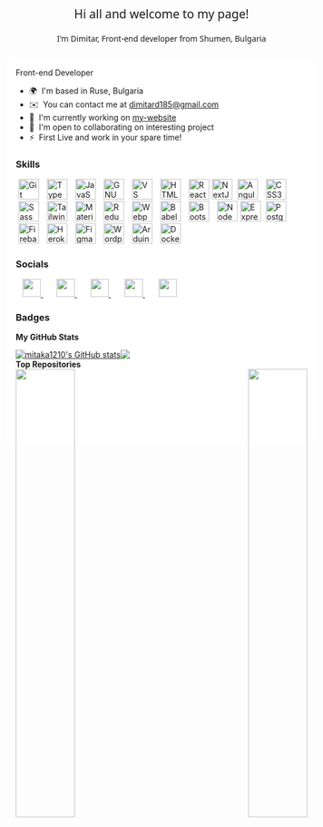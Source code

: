 <div align="center" style='margin: 3em;'>
    <h2 style='font-family: "Akaya Telivigala", system-ui;
  font-weight: 400;
  font-style: normal;'>Hi all and welcome to my page!</h2>
    <h4 style='  font-family: "Akaya Telivigala", system-ui;
  font-weight: 400;
  font-style: normal;'>I'm Dimitar, Front-end developer from  Shumen, Bulgaria</h4>

</div>


<div style='background: white; border-radius: 16px; margin: -20px; padding: 15px; position: relative; top: 5px'>
Front-end Developer

* 🌍  I'm based in Ruse, Bulgaria
* ✉️  You can contact me at [dimitard185@gmail.com](mailto:dimitard185@gmail.com)
* 🚀  I'm currently working on [my-website](https://mitaka-website.vercel.app)
* 🤝  I'm open to collaborating on interesting project
* ⚡  First Live and work in your spare time!

<!-- <a href="https://www.github.com/mitaka1210" target="_blank" rel="noreferrer"><img
src="https://img.shields.io/github/followers/mitaka1210?logo=github&style=for-the-badge&color=0891b2&labelColor=1c1917" /></a>
<a href="https://www.x.com/dimitar1201" target="_blank" rel="noreferrer"><img
src="https://img.shields.io/twitter/follow/dimitar1201?logo=twitter&style=for-the-badge&color=0891b2&labelColor=1c1917"/></a> -->

### Skills


<p align="left">
<a style='margin:5px' href="https://git-scm.com/" target="_blank" rel="noreferrer"><img src="https://raw.githubusercontent.com/danielcranney/readme-generator/main/public/icons/skills/git-colored.svg" width="36" height="36" alt="Git" /></a>
<a style='margin:5px' href="https://www.typescriptlang.org/" target="_blank" rel="noreferrer"><img src="https://raw.githubusercontent.com/danielcranney/readme-generator/main/public/icons/skills/typescript-colored.svg" width="36" height="36" alt="TypeScript" /></a>
<a style='margin:5px' href="https://developer.mozilla.org/en-US/docs/Web/JavaScript" target="_blank" rel="noreferrer"><img src="https://raw.githubusercontent.com/danielcranney/readme-generator/main/public/icons/skills/javascript-colored.svg" width="36" height="36" alt="JavaScript" /></a>
<a style='margin:5px' href="https://www.gnu.org/software/bash/" target="_blank" rel="noreferrer"><img src="https://raw.githubusercontent.com/danielcranney/readme-generator/main/public/icons/skills/gnubash.svg" width="36" height="36" alt="GNU Bash" /></a>
<a style='margin:5px' href="https://code.visualstudio.com/" target="_blank" rel="noreferrer"><img src="https://raw.githubusercontent.com/danielcranney/readme-generator/main/public/icons/skills/visualstudiocode.svg" width="36" height="36" alt="VS Code" /></a>
<a style='margin:5px' href="https://developer.mozilla.org/en-US/docs/Glossary/HTML5" target="_blank" rel="noreferrer"><img src="https://raw.githubusercontent.com/danielcranney/readme-generator/main/public/icons/skills/html5-colored.svg" width="36" height="36" alt="HTML5" /></a>
<a style='margin:5px' href="https://reactjs.org/" target="_blank" rel="noreferrer"><img src="https://raw.githubusercontent.com/danielcranney/readme-generator/main/public/icons/skills/react-colored.svg" width="36" height="36" alt="React" /></a><a href="https://nextjs.org/docs" target="_blank" rel="noreferrer"><img src="https://raw.githubusercontent.com/danielcranney/readme-generator/main/public/icons/skills/nextjs-colored.svg" width="36" height="36" alt="NextJs" /></a>
<a style='margin:5px' href="https://angular.io/" target="_blank" rel="noreferrer"><img src="https://raw.githubusercontent.com/danielcranney/readme-generator/main/public/icons/skills/angularjs-colored.svg" width="36" height="36" alt="Angular" /></a>
<a style='margin:5px' href="https://www.w3.org/TR/CSS/#css" target="_blank" rel="noreferrer"><img src="https://raw.githubusercontent.com/danielcranney/readme-generator/main/public/icons/skills/css3-colored.svg" width="36" height="36" alt="CSS3" /></a>
<a style='margin:5px' href="https://sass-lang.com/" target="_blank" rel="noreferrer"><img src="https://raw.githubusercontent.com/danielcranney/readme-generator/main/public/icons/skills/sass-colored.svg" width="36" height="36" alt="Sass" /></a>
<a style='margin:5px' href="https://tailwindcss.com/" target="_blank" rel="noreferrer"><img src="https://raw.githubusercontent.com/danielcranney/readme-generator/main/public/icons/skills/tailwindcss-colored.svg" width="36" height="36" alt="TailwindCSS" /></a>
<a style='margin:5px' href="https://mui.com/" target="_blank" rel="noreferrer"><img src="https://raw.githubusercontent.com/danielcranney/readme-generator/main/public/icons/skills/materialui-colored.svg" width="36" height="36" alt="Material UI" /></a>
<a style='margin:5px' href="https://redux.js.org/" target="_blank" rel="noreferrer"><img src="https://raw.githubusercontent.com/danielcranney/readme-generator/main/public/icons/skills/redux-colored.svg" width="36" height="36" alt="Redux" /></a>
<a style='margin:5px' href="https://webpack.js.org/" target="_blank" rel="noreferrer"><img src="https://raw.githubusercontent.com/danielcranney/readme-generator/main/public/icons/skills/webpack-colored.svg" width="36" height="36" alt="Webpack" /></a>
<a style='margin:5px' href="https://babeljs.io/" target="_blank" rel="noreferrer"><img src="https://raw.githubusercontent.com/danielcranney/readme-generator/main/public/icons/skills/babel-colored.svg" width="36" height="36" alt="Babel" /></a>
<a style='margin:5px' href="https://getbootstrap.com/" target="_blank" rel="noreferrer"><img src="https://raw.githubusercontent.com/danielcranney/readme-generator/main/public/icons/skills/bootstrap-colored.svg" width="36" height="36" alt="Bootstrap" /></a>
<a style='margin:5px' href="https://nodejs.org/en/" target="_blank" rel="noreferrer"><img src="https://raw.githubusercontent.com/danielcranney/readme-generator/main/public/icons/skills/nodejs-colored.svg" width="36" height="36" alt="NodeJS" /></a><a href="https://expressjs.com/" target="_blank" rel="noreferrer"><img src="https://raw.githubusercontent.com/danielcranney/readme-generator/main/public/icons/skills/express-colored.svg" width="36" height="36" alt="Express" /></a>
<a style='margin:5px' href="https://www.postgresql.org/" target="_blank" rel="noreferrer"><img src="https://raw.githubusercontent.com/danielcranney/readme-generator/main/public/icons/skills/postgresql-colored.svg" width="36" height="36" alt="PostgreSQL" /></a>
<a style='margin:5px' href="https://firebase.google.com/" target="_blank" rel="noreferrer"><img src="https://raw.githubusercontent.com/danielcranney/readme-generator/main/public/icons/skills/firebase-colored.svg" width="36" height="36" alt="Firebase" /></a>
<a style='margin:5px' href="https://www.heroku.com/" target="_blank" rel="noreferrer"><img src="https://raw.githubusercontent.com/danielcranney/readme-generator/main/public/icons/skills/heroku-colored.svg" width="36" height="36" alt="Heroku" /></a>
<a style='margin:5px' href="https://www.figma.com/" target="_blank" rel="noreferrer"><img src="https://raw.githubusercontent.com/danielcranney/readme-generator/main/public/icons/skills/figma-colored.svg" width="36" height="36" alt="Figma" /></a>
<a style='margin:5px' href="https://wordpress.com" target="_blank" rel="noreferrer"><img src="https://raw.githubusercontent.com/danielcranney/readme-generator/main/public/icons/skills/wordpress-colored.svg" width="36" height="36" alt="Wordpress" /></a>
<a style='margin:5px' href="https://store.arduino.cc/?gclid=Cj0KCQjw2eilBhCCARIsAG0Pf8uueBifykWcsSS4LPESeGQfxGVKJYnzV7bz471XfknQJy_1VINVWM8aAkLtEALw_wcB" target="_blank" rel="noreferrer"><img src="https://raw.githubusercontent.com/danielcranney/readme-generator/main/public/icons/skills/arduino-colored.svg" width="36" height="36" alt="Arduino" /></a>
<a style='margin:5px' href="https://www.docker.com/" target="_blank" rel="noreferrer"><img src="https://raw.githubusercontent.com/danielcranney/readme-generator/main/public/icons/skills/docker-colored.svg" width="36" height="36" alt="Docker" /></a>
</p>


### Socials
<p align="left">
<a style='margin:12px' href="https://discord.com/users/mitaka7120" target="_blank" rel="noreferrer"> <picture> <source media="(prefers-color-scheme: dark)" src="https://raw.githubusercontent.com/danielcranney/readme-generator/main/public/icons/socials/discord-dark.svg" /> <source  media="(prefers-color-scheme: light)" src="https://raw.githubusercontent.com/danielcranney/readme-generator/main/public/icons/socials/discord.svg" /> <img src="https://raw.githubusercontent.com/danielcranney/readme-generator/main/public/icons/socials/discord.svg" width="32" height="32" /> </picture> </a>
<a style='margin:12px' href="https://www.facebook.com/mitaka1210" target="_blank" rel="noreferrer"> <picture> <source media="(prefers-color-scheme: dark)" src="https://raw.githubusercontent.com/danielcranney/readme-generator/main/public/icons/socials/facebook-dark.svg" /> <source media="(prefers-color-scheme: light)" src="https://raw.githubusercontent.com/danielcranney/readme-generator/main/public/icons/socials/facebook.svg" /> <img src="https://raw.githubusercontent.com/danielcranney/readme-generator/main/public/icons/socials/facebook.svg" width="32" height="32" /> </picture> </a>
<a style='margin:12px' href="https://www.github.com/mitaka1210" target="_blank" rel="noreferrer"> <picture> <source media="(prefers-color-scheme: dark)" src="https://raw.githubusercontent.com/danielcranney/readme-generator/main/public/icons/socials/github-white.svg" /> <source media="(prefers-color-scheme: light)" src="https://raw.githubusercontent.com/danielcranney/readme-generator/main/public/icons/socials/github.svg" /> <img src="https://raw.githubusercontent.com/danielcranney/readme-generator/main/public/icons/socials/github.svg" width="32" height="32" /> </picture> </a>
<a style='margin:12px' href="https://www.linkedin.com/in/dimitar-dimitrov1201" target="_blank" rel="noreferrer"> <picture> <source media="(prefers-color-scheme: dark)" src="https://raw.githubusercontent.com/danielcranney/readme-generator/main/public/icons/socials/linkedin-dark.svg" /> <source media="(prefers-color-scheme: light)" src="https://raw.githubusercontent.com/danielcranney/readme-generator/main/public/icons/socials/linkedin.svg" /> <img src="https://raw.githubusercontent.com/danielcranney/readme-generator/main/public/icons/socials/linkedin.svg" width="32" height="32" /> </picture> </a> 
<a style='margin:12px' href="https://www.x.com/dimitar1201" target="_blank" rel="noreferrer"> <picture> <source  media="(prefers-color-scheme: white)" src="https://raw.githubusercontent.com/danielcranney/readme-generator/main/public/icons/socials/twitter.svg" /> <source media="(prefers-color-scheme: light)" src="https://raw.githubusercontent.com/danielcranney/readme-generator/main/public/icons/socials/twitter.svg" /> <img style='color: red !important' src="https://raw.githubusercontent.com/danielcranney/readme-generator/main/public/icons/socials/twitter.svg" width="32" height="32" /> </picture> </a></p>

### Badges

<b>My GitHub Stats</b>
<div style='display: flex'>
<a href="http://www.github.com/mitaka1210"><img src="https://github-readme-stats.vercel.app/api?username=mitaka1210&show_icons=true&hide=&count_private=true&title_color=0891b2&text_color=ffffff&icon_color=0891b2&bg_color=1c1917&hide_border=true&show_icons=true" alt="mitaka1210's GitHub stats" /></a>
<a href="http://www.github.com/mitaka1210"><img src="https://github-readme-streak-stats.herokuapp.com/?user=mitaka1210&stroke=ffffff&background=1c1917&ring=0891b2&fire=0891b2&currStreakNum=ffffff&currStreakLabel=0891b2&sideNums=ffffff&sideLabels=ffffff&dates=ffffff&hide_border=true" /></a>

</div>
<b>Top Repositories</b>

<div width="100%" align="center"><a href="https://github.com/mitaka1210/mitaka-website" align="left"><img align="left" width="45%" src="https://github-readme-stats.vercel.app/api/pin/?username=mitaka1210&repo=mitaka-website&title_color=0891b2&text_color=ffffff&icon_color=0891b2&bg_color=1c1917&hide_border=true&locale=en" /></a><a href="https://github.com/mitaka1210/Personal-Portfolio--2" align="right"><img align="right" width="45%" src="https://github-readme-stats.vercel.app/api/pin/?username=mitaka1210&repo=Personal-Portfolio--2&title_color=0891b2&text_color=ffffff&icon_color=0891b2&bg_color=1c1917&hide_border=true&locale=en" /></a></div><br /><br /><br /><br /><br /><br /><br />
<!-- <div style='margin:15px 0 15px 0;''>
<b>Top Languages</b>
</div>
<div style='display: flex; justify-content: center'>
    <a href="https://github.com/mitaka1210" align="left"><img src="https://github-readme-stats.vercel.app/api/top-langs/?username=mitaka1210&langs_count=10&title_color=0891b2&text_color=ffffff&icon_color=0891b2&bg_color=1c1917&hide_border=true&locale=en&custom_title=Top%20%Languages" alt="Top Languages" /></a>
    <!-- | <a href="https://github.com/anuraghazra/github-readme-stats"><img align="center" src="https://github-readme-stats.vercel.app/api?username=anuraghazra&show_icons=true&include_all_commits=true&theme=buefy&hide_border=true" alt="Anurag's github stats" /></a> | -->
<!-- </div> -->

</div>

<link rel="preconnect" href="https://fonts.googleapis.com">
<link rel="preconnect" href="https://fonts.gstatic.com" crossorigin>
<link href="https://fonts.googleapis.com/css2?family=Akaya+Telivigala&display=swap" rel="stylesheet">

